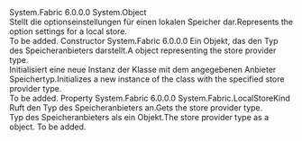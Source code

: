 <Type Name="LocalStoreSettings" FullName="System.Fabric.LocalStoreSettings">
  <TypeSignature Language="C#" Value="public abstract class LocalStoreSettings" />
  <TypeSignature Language="ILAsm" Value=".class public auto ansi abstract beforefieldinit LocalStoreSettings extends System.Object" />
  <TypeSignature Language="DocId" Value="T:System.Fabric.LocalStoreSettings" />
  <TypeSignature Language="VB.NET" Value="Public MustInherit Class LocalStoreSettings" />
  <TypeSignature Language="F#" Value="type LocalStoreSettings = class" />
  <AssemblyInfo>
    <AssemblyName>System.Fabric</AssemblyName>
    <AssemblyVersion>6.0.0.0</AssemblyVersion>
  </AssemblyInfo>
  <Base>
    <BaseTypeName>System.Object</BaseTypeName>
  </Base>
  <Interfaces />
  <Docs>
    <summary>
      <para><span data-ttu-id="e8a28-101">Stellt die optionseinstellungen für einen lokalen Speicher dar.</span><span class="sxs-lookup"><span data-stu-id="e8a28-101">Represents the option settings for a local store.</span></span></para>
    </summary>
    <remarks>To be added.</remarks>
  </Docs>
  <Members>
    <Member MemberName=".ctor">
      <MemberSignature Language="C#" Value="protected LocalStoreSettings (System.Fabric.LocalStoreKind storeKind);" />
      <MemberSignature Language="ILAsm" Value=".method familyhidebysig specialname rtspecialname instance void .ctor(valuetype System.Fabric.LocalStoreKind storeKind) cil managed" />
      <MemberSignature Language="DocId" Value="M:System.Fabric.LocalStoreSettings.#ctor(System.Fabric.LocalStoreKind)" />
      <MemberSignature Language="VB.NET" Value="Protected Sub New (storeKind As LocalStoreKind)" />
      <MemberSignature Language="F#" Value="new System.Fabric.LocalStoreSettings : System.Fabric.LocalStoreKind -&gt; System.Fabric.LocalStoreSettings" Usage="new System.Fabric.LocalStoreSettings storeKind" />
      <MemberType>Constructor</MemberType>
      <AssemblyInfo>
        <AssemblyName>System.Fabric</AssemblyName>
        <AssemblyVersion>6.0.0.0</AssemblyVersion>
      </AssemblyInfo>
      <Parameters>
        <Parameter Name="storeKind" Type="System.Fabric.LocalStoreKind" />
      </Parameters>
      <Docs>
        <param name="storeKind">
          <para><span data-ttu-id="e8a28-102">Ein <see cref="T:System.Fabric.LocalStoreKind" /> Objekt, das den Typ des Speicheranbieters darstellt.</span><span class="sxs-lookup"><span data-stu-id="e8a28-102">A <see cref="T:System.Fabric.LocalStoreKind" /> object representing the store provider type.</span></span></para>
        </param>
        <summary>
          <para><span data-ttu-id="e8a28-103">Initialisiert eine neue Instanz der Klasse mit dem angegebenen Anbieter Speichertyp.</span><span class="sxs-lookup"><span data-stu-id="e8a28-103">Initializes a new instance of the class with the specified store provider type.</span></span></para>
        </summary>
        <remarks>To be added.</remarks>
      </Docs>
    </Member>
    <Member MemberName="StoreKind">
      <MemberSignature Language="C#" Value="public System.Fabric.LocalStoreKind StoreKind { get; }" />
      <MemberSignature Language="ILAsm" Value=".property instance valuetype System.Fabric.LocalStoreKind StoreKind" />
      <MemberSignature Language="DocId" Value="P:System.Fabric.LocalStoreSettings.StoreKind" />
      <MemberSignature Language="VB.NET" Value="Public ReadOnly Property StoreKind As LocalStoreKind" />
      <MemberSignature Language="F#" Value="member this.StoreKind : System.Fabric.LocalStoreKind" Usage="System.Fabric.LocalStoreSettings.StoreKind" />
      <MemberType>Property</MemberType>
      <AssemblyInfo>
        <AssemblyName>System.Fabric</AssemblyName>
        <AssemblyVersion>6.0.0.0</AssemblyVersion>
      </AssemblyInfo>
      <ReturnValue>
        <ReturnType>System.Fabric.LocalStoreKind</ReturnType>
      </ReturnValue>
      <Docs>
        <summary>
          <para><span data-ttu-id="e8a28-104">Ruft den Typ des Speicheranbieters an.</span><span class="sxs-lookup"><span data-stu-id="e8a28-104">Gets the store provider type.</span></span></para>
        </summary>
        <value>
          <para><span data-ttu-id="e8a28-105">Typ des Speicheranbieters als ein <see cref="T:System.Fabric.LocalStoreKind" /> Objekt.</span><span class="sxs-lookup"><span data-stu-id="e8a28-105">The store provider type as a <see cref="T:System.Fabric.LocalStoreKind" /> object.</span></span></para>
        </value>
        <remarks>To be added.</remarks>
      </Docs>
    </Member>
  </Members>
</Type>